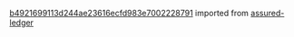 [b4921699113d244ae23616ecfd983e7002228791](https://github.com/insolar/assured-ledger/commit/b4921699113d244ae23616ecfd983e7002228791) imported from [assured-ledger](https://github.com/insolar/assured-ledger)
